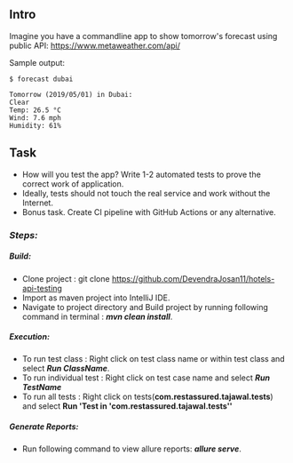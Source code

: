 ## Intro 
Imagine you have a commandline app to show tomorrow's forecast using public API: https://www.metaweather.com/api/

Sample output:
```
$ forecast dubai

Tomorrow (2019/05/01) in Dubai:
Clear
Temp: 26.5 °C
Wind: 7.6 mph
Humidity: 61%
```

## Task
* How will you test the app? Write 1-2 automated tests to prove the correct work of application.
* Ideally, tests should not touch the real service and work without the Internet.
* Bonus task. Create CI pipeline with GitHub Actions or any alternative.


### **_Steps:_**
##### **_Build:_**
- Clone project : git clone https://github.com/DevendraJosan11/hotels-api-testing 
- Import as maven project into IntelliJ IDE.
- Navigate to project directory and Build project by running following command in terminal : **_mvn clean install_**.

##### **_Execution:_**
- To run test class : Right click on test class name or within test class and select **_Run ClassName_**.
- To run individual test : Right click on test case name and select **_Run TestName_**
- To run all tests : Right click on tests(**com.restassured.tajawal.tests**) and select **Run 'Test in 'com.restassured.tajawal.tests''**
    
##### **_Generate Reports:_**
- Run following command to view allure reports: **_allure serve_**.
